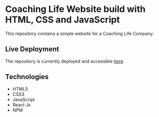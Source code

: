 # Coaching Life Website build with HTML, CSS and JavaScript

This repository contains a simple website for a Coaching Life Company.

## Live Deployment

The repository is currently deployed and accessible [here](https://jonathanavp7.github.io/alma-a-la-carta/). 

## Technologies

- HTML5
- CSS3
- JavaScript
- React Js
- NPM
